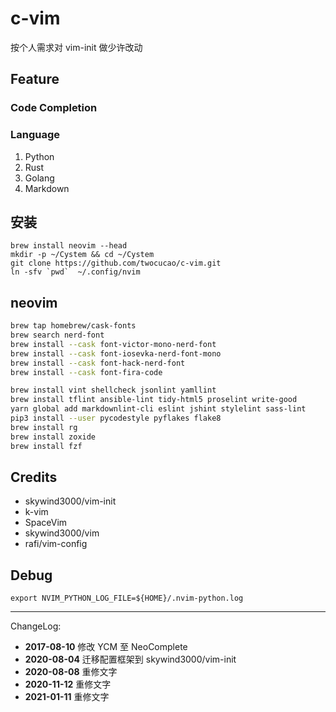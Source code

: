 # c-vim

按个人需求对 vim-init 做少许改动

## Feature

### Code Completion

### Language

1. Python
2. Rust
3. Golang
4. Markdown

## 安装

```
brew install neovim --head
mkdir -p ~/Cystem && cd ~/Cystem
git clone https://github.com/twocucao/c-vim.git
ln -sfv `pwd`  ~/.config/nvim
```

## neovim

```bash
brew tap homebrew/cask-fonts
brew search nerd-font
brew install --cask font-victor-mono-nerd-font
brew install --cask font-iosevka-nerd-font-mono
brew install --cask font-hack-nerd-font
brew install --cask font-fira-code

brew install vint shellcheck jsonlint yamllint
brew install tflint ansible-lint tidy-html5 proselint write-good
yarn global add markdownlint-cli eslint jshint stylelint sass-lint
pip3 install --user pycodestyle pyflakes flake8
brew install rg
brew install zoxide
brew install fzf

```


## Credits

- skywind3000/vim-init
- k-vim
- SpaceVim
- skywind3000/vim
- rafi/vim-config

## Debug

```
export NVIM_PYTHON_LOG_FILE=${HOME}/.nvim-python.log
```

---
ChangeLog:
 - **2017-08-10** 修改 YCM 至 NeoComplete
 - **2020-08-04** 迁移配置框架到 skywind3000/vim-init
 - **2020-08-08** 重修文字
 - **2020-11-12** 重修文字
 - **2021-01-11** 重修文字
